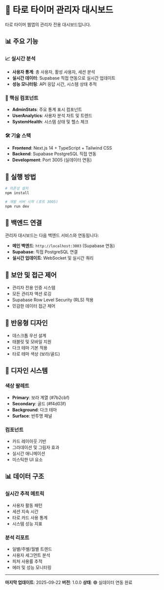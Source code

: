 # 🔮 타로 타이머 관리자 대시보드

타로 타이머 웹앱의 관리자 전용 대시보드입니다.

## 📊 주요 기능

### 📈 실시간 분석
- **사용자 통계**: 총 사용자, 활성 사용자, 세션 분석
- **실시간 데이터**: Supabase 직접 연동으로 실시간 업데이트
- **성능 모니터링**: API 응답 시간, 시스템 상태 추적

### 🎯 핵심 컴포넌트
- **AdminStats**: 주요 통계 표시 컴포넌트
- **UserAnalytics**: 사용자 분석 차트 및 트렌드
- **SystemHealth**: 시스템 상태 및 헬스 체크

### 🛠️ 기술 스택
- **Frontend**: Next.js 14 + TypeScript + Tailwind CSS
- **Backend**: Supabase PostgreSQL 직접 연동
- **Development**: Port 3005 (실데이터 연동)

## 🚀 실행 방법

```bash
# 의존성 설치
npm install

# 개발 서버 시작 (포트 3005)
npm run dev
```

## 📡 백엔드 연결

관리자 대시보드는 다음 백엔드 서비스와 연동됩니다:

- **메인 백엔드**: `http://localhost:3003` (Supabase 연동)
- **Supabase**: 직접 PostgreSQL 연결
- **실시간 업데이트**: WebSocket 및 실시간 쿼리

## 🔐 보안 및 접근 제어

- 관리자 전용 인증 시스템
- 모든 관리자 액션 로깅
- Supabase Row Level Security (RLS) 적용
- 민감한 데이터 접근 제어

## 📱 반응형 디자인

- 데스크톱 우선 설계
- 태블릿 및 모바일 지원
- 다크 테마 기본 적용
- 타로 테마 색상 (보라/골드)

## 🎨 디자인 시스템

### 색상 팔레트
- **Primary**: 보라 계열 (#7b2cbf)
- **Secondary**: 골드 (#f4d03f)
- **Background**: 다크 테마
- **Surface**: 반투명 패널

### 컴포넌트
- 카드 레이아웃 기반
- 그라데이션 및 그림자 효과
- 실시간 애니메이션
- 미스틱한 UI 요소

## 📊 데이터 구조

### 실시간 추적 메트릭
- 사용자 활동 패턴
- 세션 지속 시간
- 타로 카드 사용 통계
- 시스템 성능 지표

### 분석 리포트
- 일별/주별/월별 트렌드
- 사용자 세그먼트 분석
- 피처 사용률 추적
- 에러 및 성능 모니터링

---

**마지막 업데이트**: 2025-09-22
**버전**: 1.0.0
**상태**: 🟢 실데이터 연동 완료